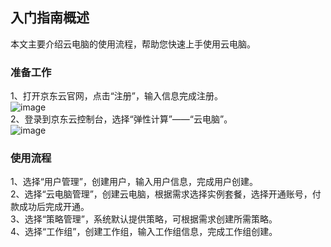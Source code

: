 ## 入门指南概述
本文主要介绍云电脑的使用流程，帮助您快速上手使用云电脑。<br>
### 准备工作<br>
1、打开京东云官网，点击“注册”，输入信息完成注册。<br>
![image](https://user-images.githubusercontent.com/103625856/173487477-68556caa-f7ca-4167-a261-2c840ebebb33.png)<br>
2、登录到京东云控制台，选择“弹性计算”——“云电脑”。<br>
![image](https://user-images.githubusercontent.com/103625856/173488295-145a8df0-10ad-4c12-ba96-63f712106087.png)<br>
### 使用流程<br>
1、选择“用户管理”，创建用户，输入用户信息，完成用户创建。<br>
2、选择“云电脑管理”，创建云电脑，根据需求选择实例套餐，选择开通账号，付款成功后完成开通。<br>
3、选择“策略管理”，系统默认提供策略，可根据需求创建所需策略。<br>
4、选择“工作组”，创建工作组，输入工作组信息，完成工作组创建。<br>

